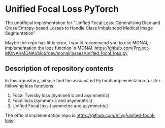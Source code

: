 # Unified Focal Loss PyTorch
The unofficial implementation for "Unified Focal Loss: Generalising Dice and Cross Entropy-based Losses to Handle Class Imbalanced Medical Image Segmentation"

Maybe the repo has little error, I would recommend you to use MONAI, i implementation the loss function in MONAI.
https://github.com/Project-MONAI/MONAI/blob/dev/monai/losses/unified_focal_loss.py

## Description of repository contents
In this repository, please find the associated PyTorch implementation for the following loss functions:
1. Focal Tversky loss (symmetric and asymmetric)
2. Focal loss (symmetric and asymmetric)
3. Unified Focal loss (symmetric and asymmetric)

The official implementation repo is https://github.com/mlyg/unified-focal-loss
